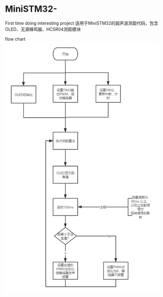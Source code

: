 # MiniSTM32-
First time doing interesting project
适用于MiniSTM32的超声波测距代码，包含OLED、无源蜂鸣器、HCSR04测距模块


flow chart
![Image text](https://github.com/daaaaaaaaaaa/MiniSTM32-/blob/master/flow%20chart.png)
